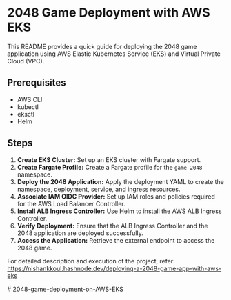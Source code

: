 # 2048 Game Deployment with AWS EKS

This README provides a quick guide for deploying the 2048 game application using AWS Elastic Kubernetes Service (EKS) and Virtual Private Cloud (VPC).

## Prerequisites

- AWS CLI
- kubectl
- eksctl
- Helm

## Steps

1. **Create EKS Cluster:** Set up an EKS cluster with Fargate support.
2. **Create Fargate Profile:** Create a Fargate profile for the `game-2048` namespace.
3. **Deploy the 2048 Application:** Apply the deployment YAML to create the namespace, deployment, service, and ingress resources.
4. **Associate IAM OIDC Provider:** Set up IAM roles and policies required for the AWS Load Balancer Controller.
5. **Install ALB Ingress Controller:** Use Helm to install the AWS ALB Ingress Controller.
6. **Verify Deployment:** Ensure that the ALB Ingress Controller and the 2048 application are deployed successfully.
7. **Access the Application:** Retrieve the external endpoint to access the 2048 game.

For detailed description and execution of the project, refer: https://nishankkoul.hashnode.dev/deploying-a-2048-game-app-with-aws-eks


#   2 0 4 8 - g a m e - d e p l o y m e n t - o n - A W S - E K S  
 